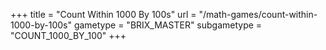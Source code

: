 +++
title = "Count Within 1000 By 100s"
url = "/math-games/count-within-1000-by-100s"
gametype = "BRIX_MASTER"
subgametype = "COUNT_1000_BY_100"
+++